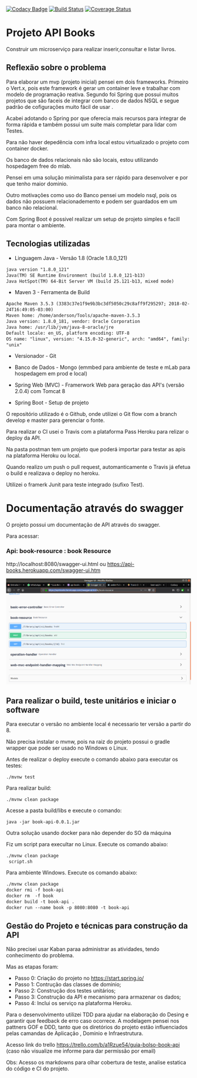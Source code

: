 [![Codacy Badge](https://api.codacy.com/project/badge/Grade/ba6b8d35e789468895cfcfe053a1515f)](https://www.codacy.com/app/ander-f-silva/book-api?utm_source=github.com&amp;utm_medium=referral&amp;utm_content=ander-f-silva/book-api&amp;utm_campaign=Badge_Grade)
[![Build Status](https://travis-ci.org/ander-f-silva/book-api.svg?branch=master)](https://travis-ci.org/ander-f-silva/book-api)
[![Coverage Status](https://coveralls.io/repos/github/ander-f-silva/book-api/badge.svg)](https://coveralls.io/github/ander-f-silva/book-api)

# Projeto API Books

Construir um microserviço para realizar inserir,consultar e listar livros.

## Reflexão sobre o problema

Para elaborar um mvp (projeto inicial) pensei em dois frameworks.
Primeiro o Vert.x, pois este framework é gerar um container leve e trabalhar com modelo de programação reativa.
Segundo foi Spring que possui muitos projetos que são faceis de integrar com banco de dados NSQL e segue padrão de cofigurações muito fácil de usar .

Acabei adotando o Spring por que oferecia mais recursos para integrar de forma rápida e também possui um suite mais completar para lidar com Testes.

Para não haver depedência com infra local estou virtualizado o projeto com container docker.

Os banco de dados relacionais não são locais, estou utilizando hospedagem free do mlab.

Pensei em uma solução minimalista para ser rápido para desenvolver e por que tenho maior dominio. 

Outro motivações como uso do Banco pensei um modelo nsql, pois os dados não possuem relacionademento e podem ser guardados em um banco não relacional.

Com Spring Boot é possivel realizar um setup de projeto simples e facill para montar o ambiente.

## Tecnologias utilizadas

* Linguagem Java - Versão 1.8 (Oracle 1.8.0_121)

```
java version "1.8.0_121"
Java(TM) SE Runtime Environment (build 1.8.0_121-b13)
Java HotSpot(TM) 64-Bit Server VM (build 25.121-b13, mixed mode)
```

* Maven 3 - Ferramenta de Build

```
Apache Maven 3.5.3 (3383c37e1f9e9b3bc3df5050c29c8aff9f295297; 2018-02-24T16:49:05-03:00)
Maven home: /home/anderson/Tools/apache-maven-3.5.3
Java version: 1.8.0_181, vendor: Oracle Corporation
Java home: /usr/lib/jvm/java-8-oracle/jre
Default locale: en_US, platform encoding: UTF-8
OS name: "linux", version: "4.15.0-32-generic", arch: "amd64", family: "unix"

```

* Versionador - Git

* Banco de Dados - Mongo (emmbed para ambiente de teste e mLab para hospedagem em prod e local)

* Spring Web (MVC) - Framerwork Web para geração das API's (versão 2.0.4) com Tomcat 8

* Spring Boot - Setup de projeto

O repositório utilizado é o Github, onde utilizei o Git flow com a branch develop e master para gerenciar o fonte.

Para realizar o CI usei o Travis com a plataforma Pass Heroku para relizar o deploy da API.

Na pasta postman tem um projeto que poderá importar para testar  as apis na plataforma Heroku ou local.

Quando realizo um push o pull request, automanticamente o Travis já efetua o build e realizava o deploy no heroku.

Utilizei o framerk Junit para teste integrado (sufixo Test).

# Documentação através do swagger

O projeto possui um documentação de API através do swagger.

Para acessar:

### Api: book-resource : book Resource

http://localhost:8080/swagger-ui.html ou https://api-books.herokuapp.com/swagger-ui.htm

![Swagger](https://github.com/ander-f-silva/book-api/blob/master/images/swagger.png)


## Para realizar o build, teste unitários e iniciar o software

Para executar o versão no ambiente local é necessario ter versão a partir do 8.

Não precisa instalar o mvnw, pois na raiz do projeto possui o gradle wrapper que pode ser usado no Windows o Linux.

Antes de realizar o deploy execute o comando abaixo para executar os testes:

```
./mvnw test
```

Para realizar build:

```
./mvnw clean package
```

Acesse a pasta build/libs e execute o comando:

```
java -jar book-api-0.0.1.jar
```

Outra solução usando docker para não depender do SO da máquina

Fiz um script para execultar no Linux. Execute os comando abaixo:

```
./mvnw clean package
 script.sh
```
Para ambiente Windows. Execute os comando abaixo:

```
./mvnw clean package
docker rmi -f book-api
docker rm  -f book
docker build -t book-api .
docker run --name book -p 8080:8080 -t book-api
```

## Gestão do Projeto e técnicas para construção da API

Não precisei usar Kaban paraa administrar as atividades, tendo conhecimento do problema.

Mas as etapas foram:

* Passo 0: Criação do projeto no https://start.spring.io/
* Passo 1: Contrução das classes de dominio;
* Passo 2: Construção dos testes unitários;
* Passo 3: Construção da API e mecanismo para armazenar os dados;
* Passo 4: Inclui os serviço na plataforma Heroku.

Para o desenvolvimento utilizei TDD para ajudar na elaboração do Desing e garantir que feedback de erro caso ocorrece.
A modelagem pensei nos pattners GOF e DDD, tanto que os diretórios do projeto estão influenciados pelas camandas de Aplicação
, Dominio e Infraestrutura.

Acesso link do trello https://trello.com/b/a1Rzue54/guia-bolso-book-api (caso não visualize me informe para dar permissão por email)

Obs: Acesso os markdowns para olhar cobertura de teste, analise estatica do código e CI do projeto.

